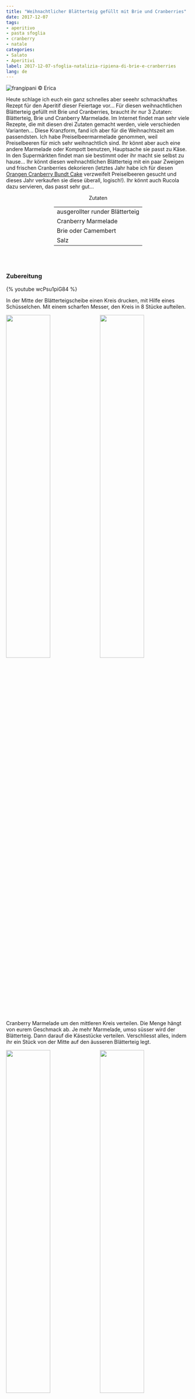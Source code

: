 ```yaml
---
title: "Weihnachtlicher Blätterteig gefüllt mit Brie und Cranberries"
date: 2017-12-07
tags:
- aperitivo
- pasta sfoglia
- cranberry
- natale
categories:
- Salato
- Aperitivi
label: 2017-12-07-sfoglia-natalizia-ripiena-di-brie-e-cranberries
lang: de
---
```

![](../2017-12-07-sfoglia-natalizia-ripiena-di-brie-e-cranberries/header.jpg "frangipani © Erica")

Heute schlage ich euch ein ganz schnelles aber seeehr schmackhaftes Rezept für den Aperitif dieser Feiertage vor... Für diesen weihnachtlichen Blätterteig gefüllt mit Brie und Cranberries, braucht ihr nur 3 Zutaten: Blätterteig, Brie und Cranberry Marmelade. Im Internet findet man sehr viele Rezepte, die mit diesen drei Zutaten gemacht werden, viele verschieden Varianten... Diese Kranzform, fand ich aber für die Weihnachtszeit am passendsten. Ich habe Preiselbeermarmelade genommen, weil Preiselbeeren für mich sehr weihnachtlich sind. Ihr könnt aber auch eine andere Marmelade oder Kompott benutzen, Hauptsache sie passt zu Käse. In den Supermärkten findet man sie bestimmt oder ihr macht sie selbst zu hause... Ihr könnt diesen weihnachtlichen Blätterteig mit ein paar Zweigen und frischen Cranberries dekorieren (letztes Jahr habe ich für diesen <a href="https://frangipani.raiano.ch/2016-12-12-ciambella-arancia-e-cranberries-de/" target="_blank">Orangen Cranberry Bundt Cake</a> verzweifelt Preiselbeeren gesucht und dieses Jahr verkaufen sie diese überall, logisch!). Ihr könnt auch Rucola dazu servieren, das passt sehr gut...

<div id="wrapper" style="text-align: center">
  <div id="yourdiv" style="display: inline-block;">
    <div class="ingredients">
      <div class="ingredients-title">Zutaten</div>
           <table>
        <tbody>
          <tr>
            <td>ausgerollter runder Blätterteig</td>
          </tr>
          <tr>
            <td>Cranberry Marmelade</td>
          </tr>
          <tr>
            <td>Brie oder Camembert</td>
          </tr>
          <tr>
            <td>Salz</td>
          </tr>
        </tbody>
      </table>
      <br></br>
    </div>
  </div>
</div>


<h3>
  <font color="grey">
    <i class="fa fa-cogs"></i>
  </font> Zubereitung
</h3>

{% youtube wcPsu1piG84 %}

In der Mitte der Blätterteigscheibe einen Kreis drucken, mit Hilfe eines Schüsselchen. Mit einem scharfen Messer, den Kreis in 8 Stücke aufteilen.
<p>
  <div style="width: 100%; margin-bottom: ">
    <img style="float: left; width: 49%; margin-right: 1%" src="../2017-12-07-sfoglia-natalizia-ripiena-di-brie-e-cranberries/cerchio.jpg" alt="" title="frangipani © Erica" />
    <img style="float: left; width: 49%; margin-left: 1%" src="../2017-12-07-sfoglia-natalizia-ripiena-di-brie-e-cranberries/stella.jpg" alt="" title="frangipani © Erica" />
    <div style="clear: both"></div>
  </div>
</p>

Cranberry Marmelade um den mittleren Kreis verteilen. Die Menge hängt von eurem Geschmack ab. Je mehr Marmelade, umso süsser wird der Blätterteig. Dann darauf die Käsestücke verteilen. Verschliesst alles, indem ihr ein Stück von der Mitte auf den äusseren Blätterteig legt.
<p>
  <div style="width: 100%; margin-bottom: ">
    <img style="float: left; width: 49%; margin-right: 1%" src="../2017-12-07-sfoglia-natalizia-ripiena-di-brie-e-cranberries/chiudere.jpg" alt="" title="frangipani © Erica" />
    <img style="float: left; width: 49%; margin-left: 1%" src="../2017-12-07-sfoglia-natalizia-ripiena-di-brie-e-cranberries/teglia.jpg" alt="" title="frangipani © Erica" />
    <div style="clear: both"></div>
  </div>
</p>

Der weihnachtliche Blätterteig kommt für 20min in den vorgeheizten Ofen bei 210°C Ober- und Unterhitze oder bis der Blätterteig eine schöne Farbe hat. Salzen und sofort servieren, schön warm...
![](../2017-12-07-sfoglia-natalizia-ripiena-di-brie-e-cranberries/risultato1.jpg "frangipani © Erica")

![](../2017-12-07-sfoglia-natalizia-ripiena-di-brie-e-cranberries/risultato2.jpg "frangipani © Erica")

![](../2017-12-07-sfoglia-natalizia-ripiena-di-brie-e-cranberries/risultato3.jpg "frangipani © Erica")

![](../2017-12-07-sfoglia-natalizia-ripiena-di-brie-e-cranberries/risultato4.jpg "frangipani © Erica")

<h4>Buon appetito
  <font color="red">
    <i class="fa fa-smile-o"></i>
  </font>
</h4>
